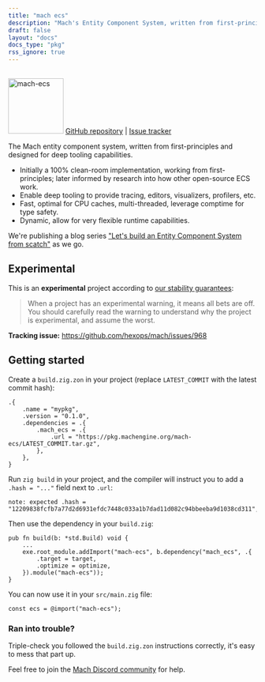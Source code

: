 ```yaml
---
title: "mach ecs"
description: "Mach's Entity Component System, written from first-principles and designed for deep tooling capabilities."
draft: false
layout: "docs"
docs_type: "pkg"
rss_ignore: true
---
```


<div class="centered">
    <picture>
        <source media="(prefers-color-scheme: dark)" srcset="/assets/mach/ecs-full-dark.svg">
        <img alt="mach-ecs" src="/assets/mach/ecs-full-light.svg" style="height: 7rem; margin-top: 1rem;">
    </picture>
    <span>
        <a href="https://github.com/hexops/mach-ecs">GitHub repository</a> | <a href="https://github.com/hexops/mach/issues?q=is%3Aissue+is%3Aopen+label%3Aecs">Issue tracker</a>
    </span>
</div>

The Mach entity component system, written from first-principles and designed for deep tooling capabilities.

* Initially a 100% clean-room implementation, working from first-principles; later informed by research into how other open-source ECS work.
* Enable deep tooling to provide tracing, editors, visualizers, profilers, etc.
* Fast, optimal for CPU caches, multi-threaded, leverage comptime for type safety.
* Dynamic, allow for very flexible runtime capabilities.

We're publishing a blog series ["Let's build an Entity Component System from scatch"](https://devlog.hexops.com/categories/build-an-ecs/) as we go.

## Experimental

This is an **experimental** project according to [our stability guarantees](../../about/stability):

> When a project has an experimental warning, it means all bets are off. You should carefully read the warning to understand why the project is experimental, and assume the worst.

**Tracking issue:** https://github.com/hexops/mach/issues/968

## Getting started

Create a `build.zig.zon` in your project (replace `LATEST_COMMIT` with the latest commit hash):

```zig
.{
    .name = "mypkg",
    .version = "0.1.0",
    .dependencies = .{
        .mach_ecs = .{
            .url = "https://pkg.machengine.org/mach-ecs/LATEST_COMMIT.tar.gz",
        },
    },
}
```

Run `zig build` in your project, and the compiler will instruct you to add a `.hash = "..."` field next to `.url`:

```
note: expected .hash = "12209838fcfb7a77d2d6931efdc7448c033a1b7dad11d082c94bbeeba9d1038cd311",
```

Then use the dependency in your `build.zig`:

```zig
pub fn build(b: *std.Build) void {
    ...
    exe.root_module.addImport("mach-ecs", b.dependency("mach_ecs", .{
        .target = target,
        .optimize = optimize,
    }).module("mach-ecs"));
}
```

You can now use it in your `src/main.zig` file:

```zig
const ecs = @import("mach-ecs");
```

### Ran into trouble?

Triple-check you followed the `build.zig.zon` instructions correctly, it's easy to mess that part up.

Feel free to join the [Mach Discord community](../../discord) for help.
